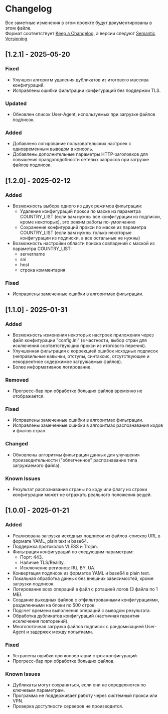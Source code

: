 # Changelog

Все заметные изменения в этом проекте будут документированы в этом файле.  
Формат соответствует [Keep a Changelog](https://keepachangelog.com/), а версии следуют [Semantic Versioning](https://semver.org/).


## [1.2.1] - 2025-05-20

### Fixed
- Улучшен алгоритм удаления дубликатов из итогового массива конфигураций.
- Исправлены ошибки фильтрации конфигураций без поддержки TLS.

### Updated
- Обновлен список User-Agent, используемых при загрузке файлов подписок.

### Added
- Добавлено логирование пользовательских настроек с одновременным выводом в консоль.
- Добавлены дополнительные параметры HTTP-заголовков для повышения правдоподобности сетевых запросов при загрузке файлов подписок.



## [1.2.0] - 2025-02-12

### Added
- Возможность выбора одного из двух режимов фильтрации:
  - Удаление конфигураций прокси по маске из параметра COUNTRY_LIST (если вам нужны все конфигурации из подписки, кроме некоторых), это режим работы по-умолчанию
  - Сохранение конфигураций прокси по маске из параметра COUNTRY_LIST (если вам нужны только некоторые конфигурации из подписки, а все остальные не нужны)
- Возможность настройки области поиска совпадений с маской из параметра COUNTRY_LIST:
  - servername
  - sni
  - host
  - строка комментария

### Fixed
- Исправлены замеченные ошибки в алгоритмах фильтрации.



## [1.1.0] - 2025-01-31

### Added
- Возможность изменения некоторых настроек приложения через файл конфигурации "config.ini" (в частности, выбор стран для исключения соответствующих прокси из итогового перечня).
- Улучшенная фильтрация с коррекцией ошибок исходных подписок (неправильные кавычки, отступы, синтаксис, отсутствующее и некорректное содержимое загружаемых файлов).
- Более информативное логирование.

### Removed
- Прогресс-бар при обработке больших файлов временно не отображается.

### Fixed
- Исправлены замеченные ошибки в алгоритмах фильтрации.
- Исправлены замеченные ошибки в алгоритмах распознавания кодов и флагов стран.

### Changed
- Обновлены алгоритмы фильтрации данных для улучшения производительности ("облегченное" распознавание типа загружаемого файла).

### Known Issues
- Результат распознавания страны по коду или флагу из строки конфигурации может не отражать реального положения вещей.



## [1.0.0] - 2025-01-21

### Added
- Реализована загрузка исходных подписок из файлов-списков URL в формате YAML, plain text и base64.
- Поддержка протоколов VLESS и Trojan.
- Фильтрация конфигураций по следующим параметрам:
  - Порт: 443.
  - Наличие TLS/Reality.
  - Исключение регионов: RU, BY, UA.
- Конвертация подписок из форматов YAML и base64 в plain text.
- Локальная обработка данных без внешних зависимостей, кроме загрузки подписок.
- Логирование всех операций в файл с ротацией логов (3 файла по 1 МБ).
- Создание выходных файлов с отфильтрованными конфигурациями, разделенными на блоки по 500 строк.
- Подсчет времени выполнения операций с выводом результата.
- Обработка дубликатов конфигураций (частичная гарантия исключения повторений).
- Многопоточная загрузка файлов подписок с рандомизацией User-Agent и задержек между попытками.

### Fixed
- Устранены ошибки при конвертации строк конфигураций.
- Прогресс-бар при обработке больших файлов.

### Known Issues
- Дубликаты могут сохраняться, если они не определяются по ключевым параметрам.
- Программа не поддерживает работу через системный прокси или VPN.
- Проверка доступности серверов не производится.
